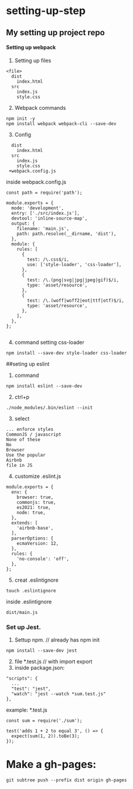 # setting-up-step
## My setting up project repo
#### Setting up webpack 

1. Setting up files
```
<file>
  dist
    index.html
  src
    index.js
    style.css
```
2. Webpack commands
```
npm init -y
npm install webpack webpack-cli --save-dev
```
3. Config
```
  dist
    index.html
  src
    index.js
    style.css
 +webpack.config.js 
```
inside webpack.config.js
```
const path = require('path');

module.exports = {
  mode: 'development',
  entry: ['./src/index.js'],
  devtool: 'inline-source-map',
  output: {
    filename: 'main.js',
    path: path.resolve(__dirname, 'dist'),
  },
  module: {
    rules: [
      {
        test: /\.css$/i,
        use: ['style-loader', 'css-loader'],
      },
      {
        test: /\.(png|svg|jpg|jpeg|gif)$/i,
        type: 'asset/resource',
      },
      {
        test: /\.(woff|woff2|eot|ttf|otf)$/i,
        type: 'asset/resource',
      },
    ],
  },
};


```
4. command setting css-loader
```
npm install --save-dev style-loader css-loader
```
##seting up eslint
1. command
```
npm install eslint --save-dev
```
2. ctrl+p
```
./node_modules/.bin/eslint --init
```
3. select
```
... enforce styles
CommonJS / javascript
None of these
No
Browser
Use the popular
Airbnb
file in JS
```
4. customize .eslint.js
```
module.exports = {
  env: {
    browser: true,
    commonjs: true,
    es2021: true,
    node: true,
  },
  extends: [
    'airbnb-base',
  ],
  parserOptions: {
    ecmaVersion: 12,
  },
  rules: {
    'no-console': 'off',
  },
};
```
5. creat .eslintignore
```
touch .eslintignore
```
inside .eslintignore
```
dist/main.js
```
### Set up Jest.
1. Settup npm. // already has npm init
```
npm install --save-dev jest
```
2. file *.test.js // with import export
3. inside package.json:
```
"scripts": {
  ...
  "test": "jest",
  "watch": "jest --watch *sum.test.js"
},
 ``` 
example: *.test.js
```
const sum = require('./sum');

test('adds 1 + 2 to equal 3', () => {
  expect(sum(1, 2)).toBe(3);
});
```
# Make a gh-pages:
```
git subtree push --prefix dist origin gh-pages
```
